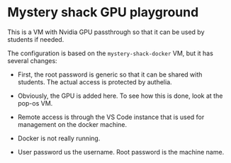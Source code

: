 # Mystery shack GPU playground

This is a VM with Nvidia GPU passthrough so that it can be used by students if needed.

The configuration is based on the `mystery-shack-docker` VM, but it has several changes:

 - First, the root password is generic so that it can be shared with students. The actual access is protected by authelia.
 - Obviously, the GPU is added here. To see how this is done, look at the pop-os VM.
 - Remote access is through the VS Code instance that is used for management on the docker machine.
 - Docker is not really running.

 - User password us the username. Root password is the machine name.